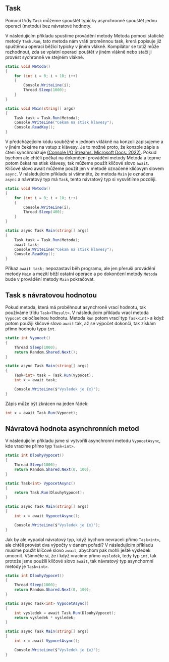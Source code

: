 ## Task

Pomocí třídy `Task` můžeme spouštět typicky asynchronně spouštět jednu operaci (metodu) bez návratové hodnoty. 

V následujícím příkladu spustíme provádění metody Metoda pomocí statické metody `Task.Run`, tato metoda nám vrátí proměnnou task, krerá popisuje již spuštěnou operaci běžící typicky v jiném vlákně. Kompilátor se totiž může rozhodnout, zda se vplatní operaci pouštět v jiném vlákně nebo stačí ji provést sychronně ve stejném vlákně.

```cs 
static void Metoda()
{
    for (int i = 0; i < 10; i++)
    {
        Console.WriteLine(i);
        Thread.Sleep(1000);
    }
}

static void Main(string[] args)
{
    Task task = Task.Run(Metoda);
    Console.WriteLine("Cekam na stisk klavesy");
    Console.ReadKey();
}
```

V předcházejícím kódu souběžně v jednom vklákně na konzoli zapisujeme a v jiném čekáme na vstup z klávesy. Je to možné proto, že konzole zápis a čtení synchronizuje [(Console I/O Streams. Microsoft Docs. 2022)](https://docs.microsoft.com/en-us/dotnet/api/system.console?view=net-6.0#console-io-streams). Pokud bychom ale chtěli počkat na dokončení provádění metody Metoda a teprve potom čekat na stisk klávesy, tak můžeme použít klíčové slovo `await`. Klíčové slovo await můžeme použít jen v metodě označené klíčovým slovem `async`. V následujícím příkladu si všimněte, že metoda  `Main` je označena `async` a návratový typ má `Task`, tento návratový typ si vysvětlíme později.

```cs 
static void Metoda()
{
    for (int i = 0; i < 10; i++)
    {
        Console.WriteLine(i);
        Thread.Sleep(400);
    }
}

static async Task Main(string[] args)
{
    Task task = Task.Run(Metoda);
    await task;
    Console.WriteLine("Cekam na stisk klavesy");
    Console.ReadKey();
}
```

Příkaz `await task;` nepozastaví běh programu, ale jen přeruší provádění metody `Main` a mezití běží ostatní operace a po dokončení metody `Metoda` bude v provádění metody `Main` pokračovat. 


## Task s návratovou hodnotou
    
Pokud metoda, která má proběhnout asynchroně vrací hodnotu, tak používáme třídu `Task<TResult>`. V následujícím příkladu vrací metoda `Vypocet` celočíselnou hodnotu. Metoda `Run` potom vrací typ `Task<int>` a když potom použiji klíčové slovo `await` tak, až se výpočet dokončí, tak získám přímo hodnotu typu `int`.

```cs 
static int Vypocet()
{
    Thread.Sleep(1000);
    return Random.Shared.Next();
}

static async Task Main(string[] args)
{
    Task<int> task = Task.Run(Vypocet);
    int x = await task;

    Console.WriteLine($"Vysledek je {x}");
}
```

Zápis může být zkrácen na jeden řádek:
```cs 
int x = await Task.Run(Vypocet);
```

## Návratová hodnota asynchronních metod

V následujícím příkladu jsme si vytvořili asynchronní metodu `VypocetAsync`, kde vracíme přímo typ `Task<int>`. 

```cs 
static int DlouhyVypocet()
{
    Thread.Sleep(1000);
    return Random.Shared.Next(0, 100);
}

static Task<int> VypocetAsync()
{
    return Task.Run(DlouhyVypocet);
}

static async Task Main(string[] args)
{
    int x = await VypocetAsync();

    Console.WriteLine($"Vysledek je {x}");
}
```

Jak by ale vypadal návratový typ, když bychom nevraceli přímo `Task<int>`, ale chtěli provést dva výpočty v daném pořadí? V následujícím příkladu musíme použít klíčové slovo `await`, abychom pak mohli ještě výsledek umocnit. Všimněte si, že i když vracíme přímo `vysledek`, tedy typ `int`, tak protože jsme použili klíčové slovo `await`, tak návratový typ asynchornní metody je `Task<int>`.

```cs 
static int DlouhyVypocet()
{
    Thread.Sleep(1000);
    return Random.Shared.Next(0, 100);
}

static async Task<int> VypocetAsync()
{
    int vysledek = await Task.Run(DlouhyVypocet);
    return vysledek * vysledek;
}

static async Task Main(string[] args)
{
    int x = await VypocetAsync();

    Console.WriteLine($"Vysledek je {x}");
}
 ```
